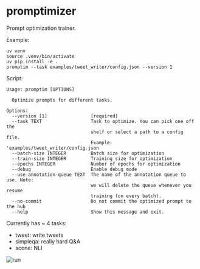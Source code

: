 # promptimizer

Prompt optimization trainer.

Example:

```shell
uv venv
source .venv/bin/activate
uv pip install -e .
promptim --task examples/tweet_writer/config.json --version 1
```

Script:

```shell
Usage: promptim [OPTIONS]

  Optimize prompts for different tasks.

Options:
  --version [1]                [required]
  --task TEXT                  Task to optimize. You can pick one off the
                               shelf or select a path to a config file.
                               Example: 'examples/tweet_writer/config.json
  --batch-size INTEGER         Batch size for optimization
  --train-size INTEGER         Training size for optimization
  --epochs INTEGER             Number of epochs for optimization
  --debug                      Enable debug mode
  --use-annotation-queue TEXT  The name of the annotation queue to use. Note:
                               we will delete the queue whenever you resume
                               training (on every batch).
  --no-commit                  Do not commit the optimized prompt to the hub
  --help                       Show this message and exit.
```

Currently has ~ 4 tasks:

- tweet: write tweets
- simpleqa: really hard Q&A
- scone: NLI

![run](./static/optimizer.gif)
